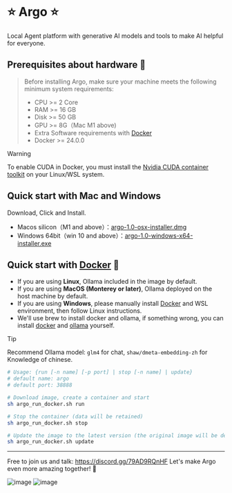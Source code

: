 # ⭐ Argo ⭐
Local Agent platform with generative AI models and tools to make AI helpful for everyone.

## Prerequisites about hardware 🐳

> Before installing Argo, make sure your machine meets the following minimum system requirements:
>
>- CPU >= 2 Core
>- RAM >= 16 GB
>- Disk >= 50 GB
>- GPU >= 8G（Mac M1 above)
>- Extra Software requirements with [Docker](https://www.docker.com/)
>- Docker >= 24.0.0

> [!WARNING]  
> To enable CUDA in Docker, you must install the
> [Nvidia CUDA container toolkit](https://docs.nvidia.com/dgx/nvidia-container-runtime-upgrade/)
> on your Linux/WSL system.

## Quick start with Mac and Windows
Download, Click and Install.

- Macos silicon（M1 and above）：[argo-1.0-osx-installer.dmg](https://github.com/xark-argo/argo/releases/download/argo-0.1.0/argo-1.0-osx-installer.dmg)
- Windows 64bit（win 10 and above）：[argo-1.0-windows-x64-installer.exe](https://github.com/xark-argo/argo/releases/download/argo-0.1.0/argo-1.0-windows-x64-installer.exe)

## Quick start with [Docker](https://www.docker.com/) 🐳

- If you are using **Linux**, Ollama included in the image by default.
- If you are using **MacOS (Monterey or later)**, Ollama deployed on the host machine by default.
- If you are using **Windows**, please manually install [Docker](https://www.docker.com/) and WSL environment, then follow Linux instructions.
- We'll use brew to install docker and ollama, if something wrong, you can install [docker](https://www.docker.com/) and [ollama](https://ollama.com/download) yourself.

> [!TIP]  
> Recommend Ollama model: `glm4` for chat, `shaw/dmeta-embedding-zh` for Knowledge of chinese.

  ```bash    
  # Usage: {run [-n name] [-p port] | stop [-n name] | update}
  # default name: argo
  # default port: 38888
  
  # Download image, create a container and start
  sh argo_run_docker.sh run
  
  # Stop the container (data will be retained)
  sh argo_run_docker.sh stop
  
  # Update the image to the latest version (the original image will be deleted)
  sh argo_run_docker.sh update
  ```

---
Free to join us and talk: https://discord.gg/79AD9RQnHF
Let's make Argo even more amazing together! 💪

![image](https://github.com/user-attachments/assets/25825314-3b5d-4223-8c9d-7f11dc64a09d)
![image](https://github.com/user-attachments/assets/5163b6d0-9efa-44a4-b279-aede82bac42b)



